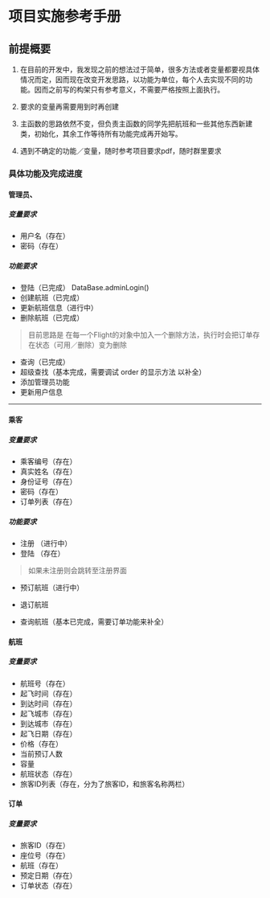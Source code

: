 # 项目实施参考手册
## 前提概要
1. 在目前的开发中，我发现之前的想法过于简单，很多方法或者变量都要视具体情况而定，因而现在改变开发思路，以功能为单位，每个人去实现不同的功能。因而之前写的构架只有参考意义，不需要严格按照上面执行。
2. 要求的变量再需要用到时再创建

3. 主函数的思路依然不变，但负责主函数的同学先把航班和一些其他东西新建类，初始化，其余工作等待所有功能完成再开始写。

4. 遇到不确定的功能／变量，随时参考项目要求pdf，随时群里要求

### 具体功能及完成进度

#### 管理员、
##### 变量要求
* 用户名（存在）
* 密码（存在）
##### 功能要求
* 登陆（已完成） DataBase.adminLogin()
* 创建航班（已完成）
* 更新航班信息（进行中）
* 删除航班（已完成）
>目前思路是 在每一个Flight的对象中加入一个删除方法，执行时会把订单存在状态（可用／删除）变为删除

* 查询（已完成）
* 超级查找（基本完成，需要调试 order 的显示方法 以补全）
* 添加管理员功能
* 更新用户信息
***
#### 乘客
##### 变量要求
* 乘客编号（存在）    
* 真实姓名（存在）
* 身份证号（存在）
* 密码（存在）
* 订单列表（存在）
##### 功能要求
* 注册 （进行中）
* 登陆 （存在）
>如果未注册则会跳转至注册界面

* 预订航班（进行中）
* 退订航班

* 查询航班（基本已完成，需要订单功能来补全）


#### 航班
##### 变量要求
* 航班号（存在）
* 起飞时间（存在）
* 到达时间（存在）
* 起飞城市（存在）
* 到达城市（存在）
* 起飞日期（存在）
* 价格（存在）
* 当前预订人数
* 容量
* 航班状态（存在）
* 旅客ID列表（存在，分为了旅客ID，和旅客名称两栏）

#### 订单
##### 变量要求
* 旅客ID（存在）
* 座位号（存在）
* 航班（存在）
* 预定日期（存在）
* 订单状态（存在）

